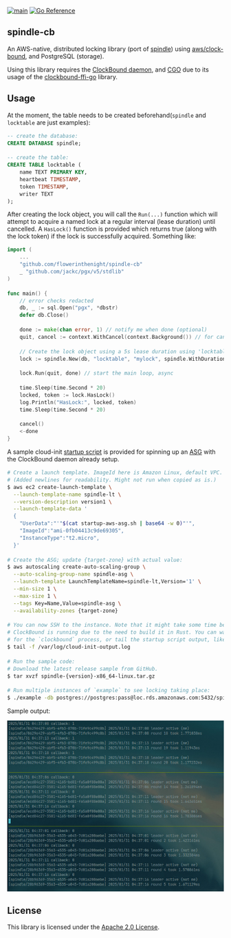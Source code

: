 [![main](https://github.com/flowerinthenight/spindle-cb/actions/workflows/main.yml/badge.svg)](https://github.com/flowerinthenight/spindle-cb/actions/workflows/main.yml)
[![Go Reference](https://pkg.go.dev/badge/github.com/flowerinthenight/spindle-cb.svg)](https://pkg.go.dev/github.com/flowerinthenight/spindle-cb)

## spindle-cb

An AWS-native, distributed locking library (port of [spindle](https://github.com/flowerinthenight/spindle)) using [aws/clock-bound](https://github.com/aws/clock-bound), and PostgreSQL (storage).

Using this library requires the [ClockBound daemon](https://github.com/aws/clock-bound/tree/main/clock-bound-d), and [CGO](https://pkg.go.dev/cmd/cgo) due to its usage of the [clockbound-ffi-go](https://github.com/flowerinthenight/clockbound-ffi-go) library.

## Usage

At the moment, the table needs to be created beforehand(`spindle` and `locktable` are just examples):

```sql
-- create the database:
CREATE DATABASE spindle;

-- create the table:
CREATE TABLE locktable (
    name TEXT PRIMARY KEY,
    heartbeat TIMESTAMP,
    token TIMESTAMP,
    writer TEXT
);
```

After creating the lock object, you will call the `Run(...)` function which will attempt to acquire a named lock at a regular interval (lease duration) until cancelled. A `HasLock()` function is provided which returns true (along with the lock token) if the lock is successfully acquired. Something like:

```go
import (
    ...
    "github.com/flowerinthenight/spindle-cb"
    _ "github.com/jackc/pgx/v5/stdlib"
)

func main() {
    // error checks redacted
    db, _ := sql.Open("pgx", *dbstr)
    defer db.Close()

    done := make(chan error, 1) // notify me when done (optional)
    quit, cancel := context.WithCancel(context.Background()) // for cancel
    
    // Create the lock object using a 5s lease duration using 'locktable' above.
    lock := spindle.New(db, "locktable", "mylock", spindle.WithDuration(5000))
    
    lock.Run(quit, done) // start the main loop, async

    time.Sleep(time.Second * 20)
    locked, token := lock.HasLock()
    log.Println("HasLock:", locked, token)
    time.Sleep(time.Second * 20)
    
    cancel()
    <-done
}
```

A sample cloud-init [startup script](./startup-aws-asg.sh) is provided for spinning up an [ASG](https://docs.aws.amazon.com/autoscaling/ec2/userguide/auto-scaling-groups.html) with the ClockBound daemon already setup.

```sh
# Create a launch template. ImageId here is Amazon Linux, default VPC.
# (Added newlines for readability. Might not run when copied as is.)
$ aws ec2 create-launch-template \
  --launch-template-name spindle-lt \
  --version-description version1 \
  --launch-template-data '
  {
    "UserData":"'"$(cat startup-aws-asg.sh | base64 -w 0)"'",
    "ImageId":"ami-0fb04413c9de69305",
    "InstanceType":"t2.micro",
  }'

# Create the ASG; update {target-zone} with actual value:
$ aws autoscaling create-auto-scaling-group \
  --auto-scaling-group-name spindle-asg \
  --launch-template LaunchTemplateName=spindle-lt,Version='1' \
  --min-size 1 \
  --max-size 1 \
  --tags Key=Name,Value=spindle-asg \
  --availability-zones {target-zone}

# You can now SSH to the instance. Note that it might take some time before
# ClockBound is running due to the need to build it in Rust. You can wait
# for the `clockbound` process, or tail the startup script output, like so:
$ tail -f /var/log/cloud-init-output.log

# Run the sample code:
# Download the latest release sample from GitHub.
$ tar xvzf spindle-{version}-x86_64-linux.tar.gz

# Run multiple instances of `example` to see locking taking place:
$ ./example -db postgres://postgres:pass@loc.rds.amazonaws.com:5432/spindle
```

Sample output:

<p align="left">
  <img src="./assets/spindle-cb.jpg" title="spindle">
</p>

## License

This library is licensed under the [Apache 2.0 License](./LICENSE).
